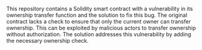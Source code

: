 This repository contains a Solidity smart contract with a vulnerability in its ownership transfer function and the solution to fix this bug. The original contract lacks a check to ensure that only the current owner can transfer ownership. This can be exploited by malicious actors to transfer ownership without authorization.  The solution addresses this vulnerability by adding the necessary ownership check.